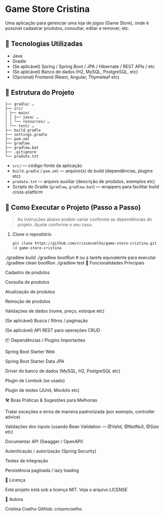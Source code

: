 # Game Store Cristina

Uma aplicação para gerenciar uma loja de jogos (Game Store), onde é possível cadastrar produtos, consultar, editar e remover, etc.

## 🧩 Tecnologias Utilizadas

- Java  
- Gradle  
- (Se aplicável) Spring / Spring Boot / JPA / Hibernate / REST APIs / etc  
- (Se aplicável) Banco de dados (H2, MySQL, PostgreSQL, etc)  
- (Opcional) Frontend (React, Angular, Thymeleaf etc)  

## 📁 Estrutura do Projeto
```
├── gradle/ …
├── src/
│ ├── main/
│ │ ├── java/ …
│ │ └── resources/ …
│ └── test/ …
├── build.gradle
├── settings.gradle
├── pom.xml
├── gradlew
├── gradlew.bat
├── .gitignore
└── produto.txt
```


- `src/` — código-fonte da aplicação  
- `build.gradle` / `pom.xml` — arquivo(s) de build (dependências, plugins etc)  
- `produto.txt` — arquivo auxiliar (descrição de produtos, exemplos etc)  
- Scripts do Gradle (`gradlew`, `gradlew.bat`) — wrappers para facilitar build cross-platform  

## 🚀 Como Executar o Projeto (Passo a Passo)

> As instruções abaixo podem variar conforme as dependências do projeto. Ajuste conforme o seu caso.

1. Clone o repositório  
   ```bash
   git clone https://github.com/crissmcoelho/game-store-cristina.git
   cd game-store-cristina
./gradlew build
./gradlew bootRun   # ou a tarefa equivalente para executar
./gradlew clean bootRun
./gradlew test
🧪 Funcionalidades Principais

Cadastro de produtos

Consulta de produtos

Atualização de produtos

Remoção de produtos

Validações de dados (nome, preço, estoque etc)

(Se aplicável) Busca / filtros / paginação

(Se aplicável) API REST para operações CRUD

📦 Dependências / Plugins Importantes

Spring Boot Starter Web

Spring Boot Starter Data JPA

Driver do banco de dados (MySQL, H2, PostgreSQL etc)

Plugin de Lombok (se usado)

Plugin de testes (JUnit, Mockito etc)

🛠️ Boas Práticas & Sugestões para Melhorias

Tratar exceções e erros de maneira padronizada (por exemplo, controller advice)

Validações dos inputs (usando Bean Validation — @Valid, @NotNull, @Size etc)

Documentar API (Swagger / OpenAPI)

Autenticação / autorização (Spring Security)

Testes de integração

Persistência paginada / lazy loading

🧾 Licença

Este projeto está sob a licença MIT. Veja o arquivo LICENSE

👤 Autora

Cristina Coelho
GitHub: crissmcoelho

